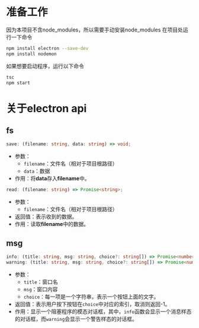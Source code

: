 # 准备工作
因为本项目不含node_modules，所以需要手动安装node_modules
在项目处运行一下命令
```bash
npm install electron --save-dev
npm install nodemon
```
如果想要启动程序，运行以下命令
```bash
tsc
npm start
```

# 关于electron api
## fs
```ts
save: (filename: string, data: string) => void;
```
- 参数：
    - `filename`：文件名（相对于项目根路径）
    - `data`：数据
- 作用：将**data**存入**filename**中。
```ts
read: (filename: string) => Promise<string>;
```
- 参数：
    - `filename`：文件名（相对于项目根路径）
- 返回值：表示收到的数据。
- 作用：读取**filename**中的数据。
## msg
```ts
info: (title: string, msg: string, choice?: string[]) => Promise<number>;
warning: (title: string, msg: string, choice?: string[]) => Promise<number>;
```
- 参数：
    - `title`：窗口名
    - `msg`：窗口内容
    - `choice`：每一项是一个字符串，表示一个按钮上面的文字。
- 返回值：表示用户按下按钮在`choice`中对应的索引，取消则返回-1。
- 作用：显示一个阻塞程序的模态对话框，其中，`info`函数会显示一个消息样态的对话框，而`warning`会显示一个警告样态的对话框。